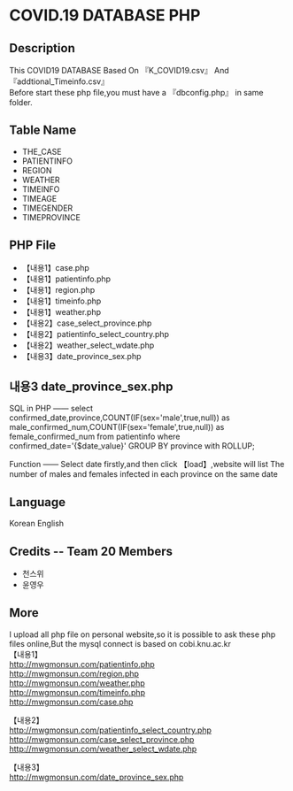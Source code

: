 # COVID.19 DATABASE PHP


## Description

This COVID19 DATABASE Based On 『K_COVID19.csv』 And 『addtional_Timeinfo.csv』  
Before start these php file,you must have a 『dbconfig.php』 in same folder.


## Table Name

* THE_CASE
* PATIENTINFO
* REGION
* WEATHER
* TIMEINFO
* TIMEAGE
* TIMEGENDER
* TIMEPROVINCE

## PHP File

* 【내용1】case.php
* 【내용1】patientinfo.php
* 【내용1】region.php
* 【내용1】timeinfo.php
* 【내용1】weather.php
* 【내용2】case_select_province.php
* 【내용2】patientinfo_select_country.php
* 【내용2】weather_select_wdate.php
* 【내용3】date_province_sex.php

## 내용3 date_province_sex.php

SQL in PHP —— select confirmed_date,province,COUNT(IF(sex='male',true,null)) as male_confirmed_num,COUNT(IF(sex='female',true,null)) as female_confirmed_num from patientinfo where confirmed_date='{$date_value}' GROUP BY province with ROLLUP;

Function —— Select date firstly,and then click 【load】,website will list The number of males and females infected in each province on the same date 

## Language

Korean
English


## Credits -- Team 20 Members
* 천스위
* 윤영우


## More
I upload all php file on personal website,so it is possible to ask these php files online,But the mysql connect is based on cobi.knu.ac.kr  
【내용1】  
http://mwgmonsun.com/patientinfo.php  
http://mwgmonsun.com/region.php  
http://mwgmonsun.com/weather.php  
http://mwgmonsun.com/timeinfo.php  
http://mwgmonsun.com/case.php  
  
【내용2】  
http://mwgmonsun.com/patientinfo_select_country.php  
http://mwgmonsun.com/case_select_province.php  
http://mwgmonsun.com/weather_select_wdate.php  
  
【내용3】  
http://mwgmonsun.com/date_province_sex.php  
